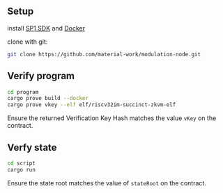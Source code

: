 ## Setup

install [SP1 SDK](https://docs.succinct.xyz/getting-started/install.html)
and [Docker](https://www.docker.com/)

clone with git:

```bash
git clone https://github.com/material-work/modulation-node.git
```

## Verify program

```bash
cd program
cargo prove build --docker
cargo prove vkey --elf elf/riscv32im-succinct-zkvm-elf
```

Ensure the returned Verification Key Hash matches the value `vKey` on the contract.

## Verfy state

```bash
cd script
cargo run
```

Ensure the state root matches the value of `stateRoot` on the contract.
